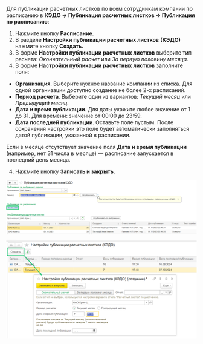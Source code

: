 Для публикации расчетных листков по всем сотрудникам компании по расписанию в **КЭДО *→* Публикация расчетных листков *→* Публикация по расписанию**:

1. Нажмите кнопку **Расписание**.
1. В разделе **Настройки публикации расчетных листков** **(КЭДО)** нажмите кнопку **Создать.**
1. В форме **Настройки публикации расчетных листков** выберите тип расчета: *Окончательный расчет* или *За первую половину месяца*.
1. В форме **Настройки публикации расчетных листков** заполните поля:
- **Организация**. Выберите нужное название компании из списка. Для одной организации доступно создание не более 2-х расписаний. 
- **Период расчета**. Выберите один из вариантов: *Текущий месяц* или *Предыдущий месяц*.
- **Дата и время публикации**. Для даты укажите любое значение от 1 до 31. Для времени: значение от 00:00 до 23:59.
- **Дата последней публикации**. Оставьте поле пустым. После сохранения настройки это поле будет автоматически заполняться датой публикации, указанной в расписании.

Если в месяце отсутствует значение поля **Дата и время публикации** (например, нет 31 числа в месяце) — расписание запускается в последний день месяца.

4. Нажмите кнопку **Записать и закрыть**.

![](./assets/1Screenshot_61.png)

![](./assets/settig_public.png)


